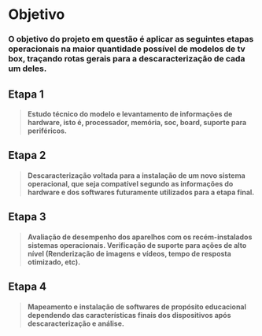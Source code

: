 # Objetivo

### O objetivo do projeto em questão é aplicar as seguintes etapas operacionais na maior quantidade possível de modelos de tv box, traçando rotas gerais para a descaracterização de cada um deles.

## Etapa 1
> #### Estudo técnico do modelo e levantamento de informações de hardware, isto é, processador, memória, soc, board, suporte para periféricos.

## Etapa 2
> #### Descaracterização voltada para a instalação de um novo sistema operacional, que seja compatível segundo as informações do hardware e dos softwares futuramente utilizados para a etapa final.

## Etapa 3
> #### Avaliação de desempenho dos aparelhos com os recém-instalados sistemas operacionais. Verificação de suporte para ações de alto nível (Renderização de imagens e vídeos, tempo de resposta otimizado, etc).

## Etapa 4
> #### Mapeamento e instalação de softwares de propósito educacional dependendo das características finais dos dispositivos após descaracterização e análise.
